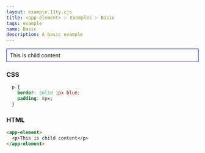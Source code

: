 ```yaml
---
layout: example.11ty.cjs
title: <app-element> ⌲ Examples ⌲ Basic
tags: example
name: Basic
description: A basic example
---
```


<style>
  app-element p {
    border: solid 1px blue;
    padding: 8px;
  }
</style>
<app-element>
  <p>This is child content</p>
</app-element>

<h3>CSS</h3>

```css
  p {
    border: solid 1px blue;
    padding: 8px;
  }
```

<h3>HTML</h3>

```html
<app-element>
  <p>This is child content</p>
</app-element>
```
